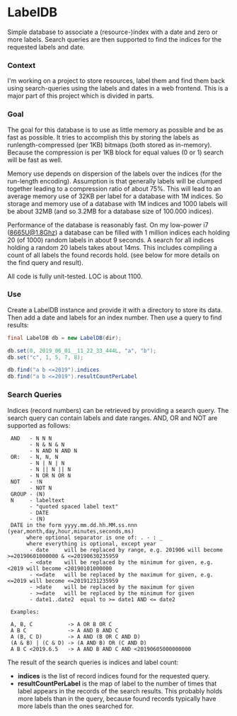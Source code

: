 # LabelDB

Simple database to associate a (resource-)index with a date and zero or more labels.
Search queries are then supported to find the indices for the requested labels and date.

### Context

I'm working on a project to store resources, label them and find them back using search-queries
using the labels and dates in a web frontend. This is a major part of this project which is
divided in parts.

### Goal

The goal for this database is to use as little memory as possible and be as fast as possible.
It tries to accomplish this by storing the labels as runlength-compressed (per 1KB) bitmaps
(both stored as in-memory). Because the compression is per 1KB block for equal values (0 or 1)
search will be fast as well.

Memory use depends on dispersion of the labels over the indices (for the run-length encoding).
Assumption is that generally labels will be clumped together leading to a compression ratio of
about 75%. This will lead to an average memory use of 32KB per label for a database with 1M indices.
So storage and memory use of a database with 1M indices and 1000 labels will be about 32MB (and
so 3.2MB for a database size of 100.000 indices).

Performance of the database is reasonably fast. On my low-power i7 (8665U@1.8Ghz) a database
can be filled with 1 million indices each holding 20 (of 1000) random labels in about 9 seconds.
A search for all indices holding a random 20 labels takes about 14ms. This includes compiling
a count of all labels the found records hold. (see below for more details on the find query and
result).

All code is fully unit-tested. LOC is about 1100.

### Use

Create a LabelDB instance and provide it with a directory to store its data. Then add a date
and labels for an index number. Then use a query to find results:

```Java
final LabelDB db = new LabelDB(dir);

db.set(0, 2019_06_01__11_22_33_444L, "a", "b");
db.set("c", 1, 5, 7, 8);

db.find("a b <=2019").indices
db.find("a b <=2019").resultCountPerLabel
```

### Search Queries

Indices (record numbers) can be retrieved by providing a search query.
The search query can contain labels and date ranges. AND, OR and NOT are supported as follows:

```
 AND   - N N N
       - N & N & N
       - N AND N AND N
 OR:   - N, N, N
       - N | N | N
       - N || N || N
       - N OR N OR N
 NOT   - !N
       - NOT N
 GROUP - (N)
 N     - labeltext
       - "quoted spaced label text"
       - DATE
       - (N)
 DATE in the form yyyy.mm.dd.hh.MM.ss.nnn (year,month,day,hour,minutes,seconds,ms)
      where optional separator is one of: . - : _
      where everything is optional, except year
       - date     will be replaced by range, e.g. 201906 will become >=20190601000000 & <=20190630235959
       - <date    will be replaced by the minimum for given, e.g. <2019 will become <20190101000000
       - <=date   will be replaced by the maximum for given, e.g. <=2019 will become <=20191231235959
       - >date    will be replaced by the maximum for given
       - >=date   will be replaced by the minimum for given 
       - date1..date2  equal to >= date1 AND <= date2

 Examples:

 A, B, C           -> A OR B OR C
 A B C             -> A AND B AND C
 A (B, C D)        -> A AND (B OR C AND D)
 (A & B) | (C & D) -> (A AND B) OR (C AND D)
 A B C <2019.6.5   -> A AND B AND C AND <20190605000000000
```

The result of the search queries is indices and label count:

- __indices__ is the list of record indices found for the requested query.
- __resultCountPerLabel__ is the map of label to the number of times that label appears in the records of the
  search results. This probably holds more labels than in the query, because found records typically
  have more labels than the ones searched for.
